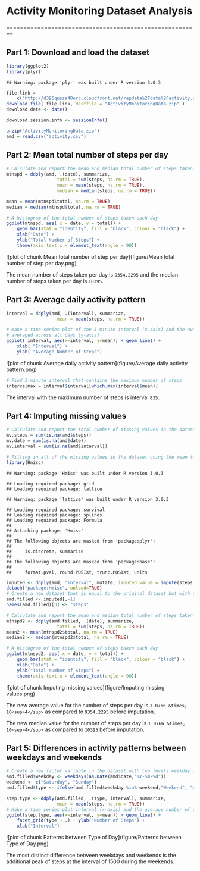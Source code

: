 # Activity Monitoring Dataset Analysis
========================================================

## Part 1: Download and load the dataset 


```r
library(ggplot2)   
library(plyr)      
```

```
## Warning: package 'plyr' was built under R version 3.0.3
```

```r
file.link = 
    c("http://d396qusza40orc.cloudfront.net/repdata%2Fdata%2Factivity.zip");
download.file( file.link, destfile = "ActivityMonitoringData.zip" )
download.date <- date()

download.session.info <- sessionInfo()

unzip("ActivityMonitoringData.zip")
amd = read.csv("activity.csv")
```

## Part 2: Mean total number of steps per day


```r
# Calculate and report the mean and median total number of steps taken per day
mtnspd = ddply(amd, .(date), summarize, 
                   total = sum(steps, na.rm = TRUE),
                   mean = mean(steps, na.rm = TRUE),
                   median = median(steps, na.rm = TRUE))

mean = mean(mtnspd$total, na.rm = TRUE)
median = median(mtnspd$total, na.rm = TRUE)

# A histogram of the total number of steps taken each day
ggplot(mtnspd, aes( x = date, y = total)) + 
    geom_bar(stat = "identity", fill = "black", colour = "black") + 
    xlab("Date") + 
    ylab("Total Number of Steps") + 
    theme(axis.text.x = element_text(angle = 90))
```

![plot of chunk Mean total number of step per day](figure/Mean total number of step per day.png) 

The mean number of steps taken per day is ``9354.2295`` and the median number of steps taken per day is ``10395``.



## Part 3: Average daily activity pattern


```r
interval = ddply(amd, .(interval), summarize, 
                   mean = mean(steps, na.rm = TRUE))

# Make a time series plot of the 5-minute interval (x-axis) and the average number of steps taken, 
# averaged across all days (y-axis)
ggplot( interval, aes(x=interval, y=mean)) + geom_line() +
    xlab( "Interval") + 
    ylab( "Average Number of Steps")
```

![plot of chunk Average daily activity pattern](figure/Average daily activity pattern.png) 

```r
# Find 5-minute interval that contains the maximum number of steps
intervalmax = interval$interval[which.max(interval$mean)]     
```

The interval with the maximum number of steps is interval ``835``.




## Part 4: Imputing missing values


```r
# Calculate and report the total number of missing values in the dataset
mv.steps = sum(is.na(amd$steps))
mv.date = sum(is.na(amd$date))
mv.interval = sum(is.na(amd$interval))

# Filling in all of the missing values in the dataset using the mean for that 5-minute interval 
library(Hmisc)
```

```
## Warning: package 'Hmisc' was built under R version 3.0.3
```

```
## Loading required package: grid
## Loading required package: lattice
```

```
## Warning: package 'lattice' was built under R version 3.0.3
```

```
## Loading required package: survival
## Loading required package: splines
## Loading required package: Formula
## 
## Attaching package: 'Hmisc'
## 
## The following objects are masked from 'package:plyr':
## 
##     is.discrete, summarize
## 
## The following objects are masked from 'package:base':
## 
##     format.pval, round.POSIXt, trunc.POSIXt, units
```

```r
imputed <- ddply(amd, "interval", mutate, imputed.value = impute(steps, mean))
detach("package:Hmisc", unload=TRUE)
# Create a new dataset that is equal to the original dataset but with the missing data filled in
amd.filled <- imputed[,-1] 
names(amd.filled)[3] <- "steps"

# Calculate and report the mean and median total number of steps taken per day
mtnspd2 <- ddply(amd.filled, .(date), summarize, 
                   total = sum(steps, na.rm = TRUE))
mean2 <- mean(mtnspd2$total, na.rm = TRUE)
median2 <- median(mtnspd2$total, na.rm = TRUE)

# A histogram of the total number of steps taken each day
ggplot(mtnspd2, aes( x = date, y = total)) + 
    geom_bar(stat = "identity", fill = "black", colour = "black") + 
    xlab("Date") + 
    ylab("Total Number of Steps") + 
    theme(axis.text.x = element_text(angle = 90))
```

![plot of chunk Imputing missing values](figure/Imputing missing values.png) 

The new average value for the number of steps per day is ``1.0766 &times; 10<sup>4</sup>`` as compared to ``9354.2295``  before imputation.


The new median value for the number of steps per day is ``1.0766 &times; 10<sup>4</sup>`` as compared to ``10395``  before imputation.




## Part 5: Differences in activity patterns between weekdays and weekends


```r
# Create a new factor variable in the dataset with two levels weekday and weekend indicating whether a given date is a weekday or weekend day.
amd.filled$weekday <- weekdays(as.Date(amd$date,"%Y-%m-%d"))
weekend <- c("Saturday", "Sunday")
amd.filled$type <- ifelse(amd.filled$weekday %in% weekend,"Weekend", "Weekday")

step.type <- ddply(amd.filled, .(type, interval), summarize, 
                   mean = mean(steps, na.rm = TRUE))
# Make a time series plot interval (x-axis) and the average number of steps, averaged across all weekday days or weekend days (y-axis)
ggplot(step.type, aes(x=interval, y=mean)) + geom_line() +
    facet_grid(type ~ .) + ylab("Number of Steps") +
    xlab("Interval") 
```

![plot of chunk Patterns between Type of Day](figure/Patterns between Type of Day.png) 

The most distinct difference between weekdays and weekends is the additional peak of steps at the interval of 1500 during the weekends.
